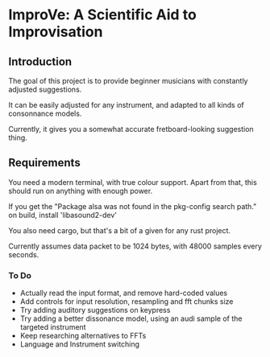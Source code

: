 # ImproVe: A Scientific Aid to Improvisation

## Introduction

The goal of this project is to provide beginner musicians with constantly adjusted suggestions.

It can be easily adjusted for any instrument, and adapted to all kinds of consonnance models.

Currently, it gives you a somewhat accurate fretboard-looking suggestion thing.

## Requirements

You need a modern terminal, with true colour support. Apart from that, this should run on anything with enough power.

If you get the "Package alsa was not found in the pkg-config search path." on build,
install 'libasound2-dev'

You also need cargo, but that's a bit of a given for any rust project.

Currently assumes data packet to be 1024 bytes, with 48000 samples every seconds.

### To Do

* Actually read the input format, and remove hard-coded values
* Add controls for input resolution, resampling and fft chunks size
* Try adding auditory suggestions on keypress
* Try adding a better dissonance model, using an audi sample of the targeted instrument
* Keep researching alternatives to FFTs
* Language and Instrument switching
